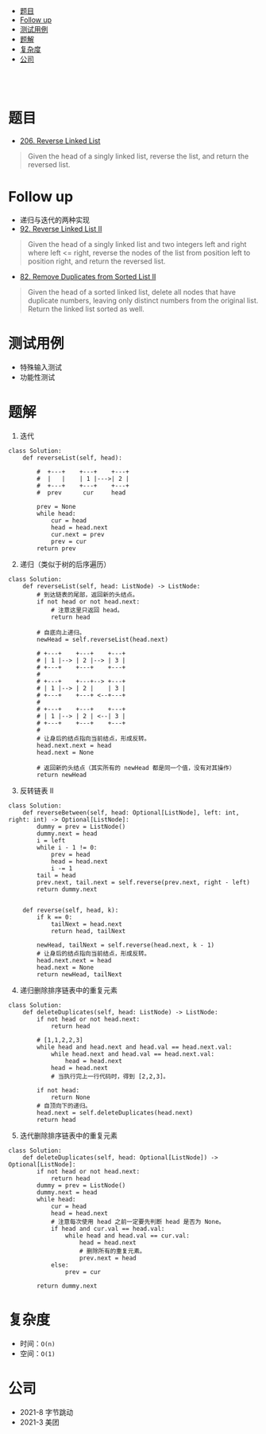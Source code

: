 - [题目](#题目)
- [Follow up](#follow-up)
- [测试用例](#测试用例)
- [题解](#题解)
- [复杂度](#复杂度)
- [公司](#公司)

</br></br>

# 题目
- [206. Reverse Linked List](https://leetcode.com/problems/reverse-linked-list/)
> Given the head of a singly linked list, reverse the list, and return the reversed list.

# Follow up
- 递归与迭代的两种实现
- [92. Reverse Linked List II](https://leetcode.com/problems/reverse-linked-list-ii/)
> Given the head of a singly linked list and two integers left and right where left <= right, reverse the nodes of the list from position left to position right, and return the reversed list.
- [82. Remove Duplicates from Sorted List II](https://leetcode.com/problems/remove-duplicates-from-sorted-list-ii/description/)
> Given the head of a sorted linked list, delete all nodes that have duplicate numbers, leaving only distinct numbers from the original list. Return the linked list sorted as well.

# 测试用例
- 特殊输入测试
- 功能性测试

# 题解
1. 迭代
```
class Solution:
    def reverseList(self, head):

        #  +---+    +---+    +---+
        #  |   |    | 1 |--->| 2 |
        #  +---+    +---+    +---+
        #  prev      cur     head 

        prev = None
        while head:
            cur = head
            head = head.next
            cur.next = prev
            prev = cur
        return prev
```
2. 递归（类似于树的后序遍历）
```
class Solution:
    def reverseList(self, head: ListNode) -> ListNode:
        # 到达链表的尾部，返回新的头结点。
        if not head or not head.next:
            # 注意这里只返回 head。
            return head

        # 自底向上递归。
        newHead = self.reverseList(head.next)

        # +---+    +---+    +---+
        # | 1 |--> | 2 |--> | 3 |
        # +---+    +---+    +---+
        #                        
        # +---+    +---+--> +---+
        # | 1 |--> | 2 |    | 3 |
        # +---+    +---+ <--+---+
        #                        
        # +---+    +---+    +---+
        # | 1 |--> | 2 | <--| 3 |
        # +---+    +---+    +---+
        # 
        # 让身后的结点指向当前结点，形成反转。
        head.next.next = head
        head.next = None

        # 返回新的头结点（其实所有的 newHead 都是同一个值，没有对其操作）
        return newHead
```
3. 反转链表 II 
```
class Solution:
    def reverseBetween(self, head: Optional[ListNode], left: int, right: int) -> Optional[ListNode]:
        dummy = prev = ListNode()
        dummy.next = head
        i = left
        while i - 1 != 0:
            prev = head
            head = head.next
            i -= 1 
        tail = head 
        prev.next, tail.next = self.reverse(prev.next, right - left)
        return dummy.next
        
        
    def reverse(self, head, k):
        if k == 0:
            tailNext = head.next
            return head, tailNext

        newHead, tailNext = self.reverse(head.next, k - 1)
        # 让身后的结点指向当前结点，形成反转。
        head.next.next = head 
        head.next = None
        return newHead, tailNext
```
4. 递归删除排序链表中的重复元素
```
class Solution:
    def deleteDuplicates(self, head: ListNode) -> ListNode:
        if not head or not head.next:
            return head
        
        # [1,1,2,2,3]
        while head and head.next and head.val == head.next.val:
            while head.next and head.val == head.next.val:
                head = head.next
            head = head.next
            # 当执行完上一行代码时，得到 [2,2,3]。

        if not head:
            return None
        # 自顶向下的递归。
        head.next = self.deleteDuplicates(head.next)
        return head
```
5. 迭代删除排序链表中的重复元素
```
class Solution:
    def deleteDuplicates(self, head: Optional[ListNode]) -> Optional[ListNode]:
        if not head or not head.next:
            return head
        dummy = prev = ListNode()
        dummy.next = head
        while head:
            cur = head
            head = head.next
            # 注意每次使用 head 之前一定要先判断 head 是否为 None。
            if head and cur.val == head.val:
                while head and head.val == cur.val:
                    head = head.next
                    # 删除所有的重复元素。
                    prev.next = head
            else:
                prev = cur

        return dummy.next
```

# 复杂度
- 时间：`O(n)`
- 空间：`O(1)`

# 公司
- 2021-8 字节跳动
- 2021-3 美团
